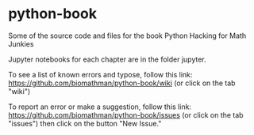 # python-book
Some of the source code and files for the book Python Hacking for Math Junkies

Jupyter notebooks for each chapter are in the folder jupyter.

To see a list of known errors and typose, follow this link: 
https://github.com/biomathman/python-book/wiki 
(or click on the tab "wiki")

To report an error or make a suggestion, follow this link:
https://github.com/biomathman/python-book/issues
(or click on the tab "issues") then click on the button "New Issue."
